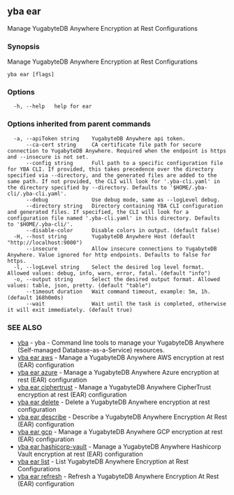 ## yba ear

Manage YugabyteDB Anywhere Encryption at Rest Configurations

### Synopsis

Manage YugabyteDB Anywhere Encryption at Rest Configurations

```
yba ear [flags]
```

### Options

```
  -h, --help   help for ear
```

### Options inherited from parent commands

```
  -a, --apiToken string    YugabyteDB Anywhere api token.
      --ca-cert string     CA certificate file path for secure connection to YugabyteDB Anywhere. Required when the endpoint is https and --insecure is not set.
      --config string      Full path to a specific configuration file for YBA CLI. If provided, this takes precedence over the directory specified via --directory, and the generated files are added to the same path. If not provided, the CLI will look for '.yba-cli.yaml' in the directory specified by --directory. Defaults to '$HOME/.yba-cli/.yba-cli.yaml'.
      --debug              Use debug mode, same as --logLevel debug.
      --directory string   Directory containing YBA CLI configuration and generated files. If specified, the CLI will look for a configuration file named '.yba-cli.yaml' in this directory. Defaults to '$HOME/.yba-cli/'.
      --disable-color      Disable colors in output. (default false)
  -H, --host string        YugabyteDB Anywhere Host (default "http://localhost:9000")
      --insecure           Allow insecure connections to YugabyteDB Anywhere. Value ignored for http endpoints. Defaults to false for https.
  -l, --logLevel string    Select the desired log level format. Allowed values: debug, info, warn, error, fatal. (default "info")
  -o, --output string      Select the desired output format. Allowed values: table, json, pretty. (default "table")
      --timeout duration   Wait command timeout, example: 5m, 1h. (default 168h0m0s)
      --wait               Wait until the task is completed, otherwise it will exit immediately. (default true)
```

### SEE ALSO

* [yba](yba.md)	 - yba - Command line tools to manage your YugabyteDB Anywhere (Self-managed Database-as-a-Service) resources.
* [yba ear aws](yba_ear_aws.md)	 - Manage a YugabyteDB Anywhere AWS encryption at rest (EAR) configuration
* [yba ear azure](yba_ear_azure.md)	 - Manage a YugabyteDB Anywhere Azure encryption at rest (EAR) configuration
* [yba ear ciphertrust](yba_ear_ciphertrust.md)	 - Manage a YugabyteDB Anywhere CipherTrust encryption at rest (EAR) configuration
* [yba ear delete](yba_ear_delete.md)	 - Delete a YugabyteDB Anywhere encryption at rest configuration
* [yba ear describe](yba_ear_describe.md)	 - Describe a YugabyteDB Anywhere Encryption At Rest (EAR) configuration
* [yba ear gcp](yba_ear_gcp.md)	 - Manage a YugabyteDB Anywhere GCP encryption at rest (EAR) configuration
* [yba ear hashicorp-vault](yba_ear_hashicorp-vault.md)	 - Manage a YugabyteDB Anywhere Hashicorp Vault encryption at rest (EAR) configuration
* [yba ear list](yba_ear_list.md)	 - List YugabyteDB Anywhere Encryption at Rest Configurations
* [yba ear refresh](yba_ear_refresh.md)	 - Refresh a YugabyteDB Anywhere Encryption At Rest (EAR) configuration


